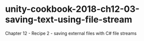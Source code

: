 # unity-cookbook-2018-ch12-03-saving-text-using-file-stream
Chapter 12 - Recipe 2 - saving external files with C# file streams
